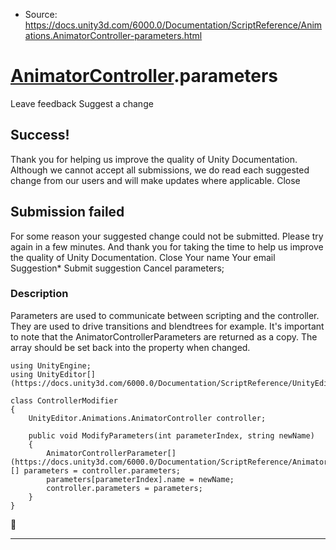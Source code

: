 * Source: https://docs.unity3d.com/6000.0/Documentation/ScriptReference/Animations.AnimatorController-parameters.html

#  [AnimatorController](https://docs.unity3d.com/6000.0/Documentation/ScriptReference/Animations.AnimatorController.html).parameters
Leave feedback
Suggest a change
## Success!
Thank you for helping us improve the quality of Unity Documentation. Although we cannot accept all submissions, we do read each suggested change from our users and will make updates where applicable.
Close
## Submission failed
For some reason your suggested change could not be submitted. Please <a>try again</a> in a few minutes. And thank you for taking the time to help us improve the quality of Unity Documentation.
Close
Your name Your email Suggestion* Submit suggestion
Cancel
parameters; 
### Description
Parameters are used to communicate between scripting and the controller. They are used to drive transitions and blendtrees for example.
It's important to note that the AnimatorControllerParameters are returned as a copy. The array should be set back into the property when changed.
```
using UnityEngine;
using UnityEditor[](https://docs.unity3d.com/6000.0/Documentation/ScriptReference/UnityEditor.html);  
  
class ControllerModifier
{
    UnityEditor.Animations.AnimatorController controller;  
  
    public void ModifyParameters(int parameterIndex, string newName)
    {
        AnimatorControllerParameter[](https://docs.unity3d.com/6000.0/Documentation/ScriptReference/AnimatorControllerParameter.html)[] parameters = controller.parameters;
        parameters[parameterIndex].name = newName;
        controller.parameters = parameters;
    }
}

```

* * *
